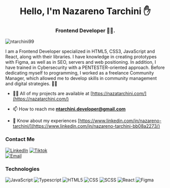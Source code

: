 <h1 align="center">Hello, I'm Nazareno Tarchini ✋</h1>
<h3 align="center">Frontend Developer 🧑‍💻.</h3>

<p align="left"> <img src="https://komarev.com/ghpvc/?username=ntarchini99&label=Profile%20views&color=0e75b6&style=flat" alt="ntarchini99" /> </p>

I am a Frontend Developer specialized in HTML5, CSS3, JavaScript and React, along with their libraries. I have knowledge in creating prototypes with Figma, as well as in SEO, servers and web positioning. In addition, I have trained in Cybersecurity with a PENTESTER-oriented approach. Before dedicating myself to programming, I worked as a freelance Community Manager, which allowed me to develop skills in community management and digital strategies. 💼📲

- 👨‍💻 All of my projects are available at [https://nazatarchini.com/](https://nazatarchini.com/)

- 📫 How to reach me **ntarchini.developer@gmail.com**

- 📄 Know about my experiences [https://www.linkedin.com/in/nazareno-tarchini/](https://www.linkedin.com/in/nazareno-tarchini-bb08a2273/)

### Contact Me
<a href="https://www.linkedin.com/in/nazareno-tarchini/"><img alt="LinkedIn" src="https://img.shields.io/badge/LinkedIn-Nazareno%20Tarchini-blue?style=flat-square&logo=linkedin"></a>
<a href="https://www.tiktok.com/@nazatarchini"><img alt="Tiktok" src="https://img.shields.io/badge/nazatarchini-blue?style=flat-square&logo=tiktok"> </a>  
<a href="ntarchini.developer@gmail.com"><img alt="Email" src="https://img.shields.io/badge/Gmail-ntarchini.developer@gmail.com-blue?style=flat-square&logo=gmail"></a>  

### Technologies
  ![JavaScript](https://img.shields.io/badge/-JavaScript-333333?style=flat&logo=javascript)
  ![Typescript](https://img.shields.io/badge/-Typescript-333333?style=flat&logo=typescript)
  ![HTML5](https://img.shields.io/badge/-HTML5-333333?style=flat&logo=HTML5)
  ![CSS](https://img.shields.io/badge/-CSS-333333?style=flat&logo=CSS3&logoColor=1572B6)
  ![SCSS](https://img.shields.io/badge/-SCSS-333333?style=flat&logo=SASS&logoColor=CE6B9E)
  ![React](https://img.shields.io/badge/-React-333333?style=flat&logo=react)
  ![Figma](https://img.shields.io/badge/-Figma-333333?style=flat&logo=figma)
  <br/>



